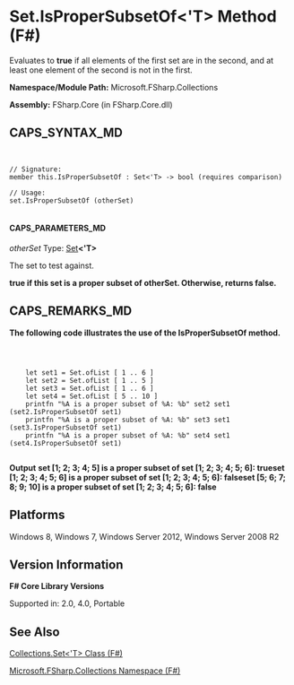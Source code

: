 # Set.IsProperSubsetOf<'T> Method (F#)

Evaluates to **true** if all elements of the first set are in the second, and at least one element of the second is not in the first.

**Namespace/Module Path:** Microsoft.FSharp.Collections

**Assembly:** FSharp.Core (in FSharp.Core.dll)


## CAPS_SYNTAX_MD



```


// Signature:
member this.IsProperSubsetOf : Set<'T> -> bool (requires comparison)

// Usage:
set.IsProperSubsetOf (otherSet)


```



#### CAPS_PARAMETERS_MD
*otherSet*
Type: [Set](http://msdn.microsoft.com/en-us/library/50cebdce-0cd7-4c5c-8ebc-f3a9e90b38d8)**&lt;'T&gt;**


The set to test against.



**true if this set is a proper subset of otherSet. Otherwise, returns false.**
## CAPS_REMARKS_MD
**The following code illustrates the use of the IsProperSubsetOf method.**


```



    let set1 = Set.ofList [ 1 .. 6 ]
    let set2 = Set.ofList [ 1 .. 5 ]
    let set3 = Set.ofList [ 1 .. 6 ]
    let set4 = Set.ofList [ 5 .. 10 ]
    printfn "%A is a proper subset of %A: %b" set2 set1 (set2.IsProperSubsetOf set1)
    printfn "%A is a proper subset of %A: %b" set3 set1 (set3.IsProperSubsetOf set1) 
    printfn "%A is a proper subset of %A: %b" set4 set1 (set4.IsProperSubsetOf set1) 


```



**Output**
**set [1; 2; 3; 4; 5] is a proper subset of set [1; 2; 3; 4; 5; 6]: trueset [1; 2; 3; 4; 5; 6] is a proper subset of set [1; 2; 3; 4; 5; 6]: falseset [5; 6; 7; 8; 9; 10] is a proper subset of set [1; 2; 3; 4; 5; 6]: false**
## Platforms
Windows 8, Windows 7, Windows Server 2012, Windows Server 2008 R2


## Version Information
**F# Core Library Versions**

Supported in: 2.0, 4.0, Portable




## See Also
[Collections.Set&#60;'T&#62; Class &#40;F&#35;&#41;](Collections.Set+%27T+Class+%28F%23%29.md)

[Microsoft.FSharp.Collections Namespace &#40;F&#35;&#41;](Microsoft.FSharp.Collections+Namespace+%28F%23%29.md)

